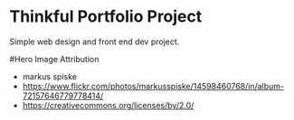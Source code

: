 Thinkful Portfolio Project
==========================

Simple web design and front end dev project.

#Hero Image Attribution
- markus spiske
- https://www.flickr.com/photos/markusspiske/14598460768/in/album-72157646779778414/
- https://creativecommons.org/licenses/by/2.0/